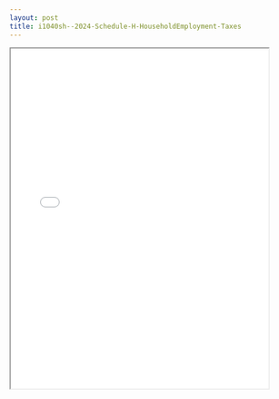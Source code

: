 ```yaml
---
layout: post
title: i1040sh--2024-Schedule-H-HouseholdEmployment-Taxes
---
```


<div class="pdf-container">
<iframe src="/ea/_pdf-2-md/i1040sh--2024-Schedule-H-HouseholdEmployment-Taxes.pdf" height="600" width="90%" allowFullScreen="true"></iframe>
</div>

